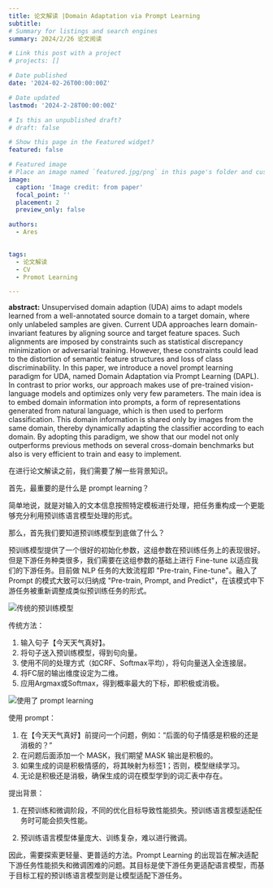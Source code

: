 ```yaml
---
title: 论文解读 |Domain Adaptation via Prompt Learning
subtitle: 
# Summary for listings and search engines
summary: 2024/2/26 论文阅读

# Link this post with a project
# projects: []

# Date published
date: '2024-02-26T00:00:00Z'

# Date updated
lastmod: '2024-2-28T00:00:00Z'

# Is this an unpublished draft?
# draft: false

# Show this page in the Featured widget?
featured: false

# Featured image
# Place an image named `featured.jpg/png` in this page's folder and customize its options here.
image:
  caption: 'Image credit: from paper'
  focal_point: ''
  placement: 2
  preview_only: false

authors:
  - Ares
  

tags:
  - 论文解读
  - CV
  - Promot Learning

---
```


**abstract:**
  Unsupervised domain adaption (UDA) aims to adapt models learned from a well-annotated source domain to a target domain, where only unlabeled samples are given. Current UDA approaches learn domain-invariant features by aligning source and target feature spaces. Such alignments are imposed by constraints such as statistical discrepancy minimization or adversarial training. However, these constraints could lead to the distortion of semantic feature structures and loss of class discriminability. In this paper, we introduce a novel prompt learning paradigm for UDA, named Domain Adaptation via Prompt Learning (DAPL). In contrast to prior works, our approach makes use of pre-trained vision-language models and optimizes only very few parameters. The main idea is to embed domain information into prompts, a form of representations generated from natural language, which is then used to perform classification. This domain information is shared only by images from the same domain, thereby dynamically adapting the classifier according to each domain. By adopting this paradigm, we show that our model not only outperforms previous methods on several cross-domain benchmarks but also is very efficient to train and easy to implement.

在进行论文解读之前，我们需要了解一些背景知识。

首先，最重要的是什么是 prompt learning？

简单地说，就是对输入的文本信息按照特定模板进行处理，把任务重构成一个更能够充分利用预训练语言模型处理的形式。

那么，首先我们要知道预训练模型到底做了什么？

预训练模型提供了一个很好的初始化参数，这组参数在预训练任务上的表现很好。但是下游任务种类很多，我们需要在这组参数的基础上进行 Fine-tune 以适应我们的下游任务。目前做 NLP 任务的大致流程即 "Pre-train, Fine-tune"。融入了 Prompt 的模式大致可以归纳成 "Pre-train, Prompt, and Predict"，在该模式中下游任务被重新调整成类似预训练任务的形式。

![传统的预训练模型](/uploads/tradition_pretrained_model.jpg "传统的预训练模型")

传统方法：
1. 输入句子【今天天气真好】。
2. 将句子送入预训练模型，得到句向量。
3. 使用不同的处理方式（如CRF、Softmax平均），将句向量送入全连接层。
4. 将FC层的输出维度设定为二维。
5. 应用Argmax或Softmax，得到概率最大的下标，即积极或消极。

![使用了 prompt learning](/uploads/prompt_way.jpg "使用了 prompt learning")

使用 prompt：
1. 在【今天天气真好】前提问一个问题，例如：“后面的句子情感是积极的还是消极的？”
2. 在问题后面添加一个 MASK，我们期望 MASK 输出是积极的。
3. 如果生成的词是积极情感的，将其映射为标签1；否则，模型继续学习。
4. 无论是积极还是消极，确保生成的词在模型学到的词汇表中存在。

提出背景：

1. 在预训练和微调阶段，不同的优化目标导致性能损失。预训练语言模型适配任务时可能会损失性能。

2. 预训练语言模型体量庞大、训练复杂，难以进行微调。

因此，需要探索更轻量、更普适的方法。Prompt Learning 的出现旨在解决适配下游任务性能损失和微调困难的问题。其目标是使下游任务更适配语言模型，而基于目标工程的预训练语言模型则是让模型适配下游任务。
